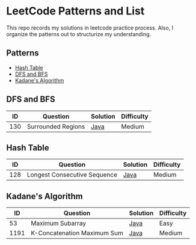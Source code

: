 # LeetCode Patterns and List
This repo records my solutions in leetcode practice process. Also, I organize the patterns out to structurize my understanding.

## Patterns
  - [Hash Table](#hash-table)
  - [DFS and BFS](#dfs-and-bfs)
  - [Kadane's Algorithm](#kadanes-algorithm)

## DFS and BFS
| ID | Question | Solution | Difficulty |
| -- | -------- | -------- | ---------- |
| 130 | Surrounded Regions | [Java](solutions/SurroundedRegions.java) | Medium |

## Hash Table
| ID | Question | Solution | Difficulty |
| -- | -------- | -------- | ---------- |
| 128 | Longest Consecutive Sequence | [Java](solutions/LongestConsecutiveSequence.java) | Medium |

## Kadane's Algorithm
| ID | Question | Solution | Difficulty |
| -- | -------- | -------- | ---------- |
| 53 | Maximum Subarray | [Java](solutions/MaximumSubarray.java) | Easy |
| 1191 | K-Concatenation Maximum Sum | [Java](solutions/KConcatenationMaximumSum.java) | Medium |
